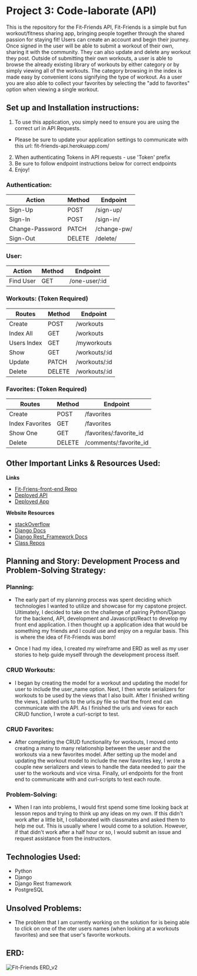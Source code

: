 # Project 3: Code-laborate (API)

This is the repository for the Fit-Friends API, Fit-Friends is a simple but fun workout/fitness sharing app, bringing people together through the shared passion for staying fit! Users can create an account and begin their journey.  Once signed in the user will be able to submit a workout of their own, sharing it with the community.  They can also update and delete any workout they post.  Outside of submitting their own workouts, a user is able to browse the already existing library of workouts by either category or by simply viewing all of the workouts.  The category browsing in the index is made easy by convenient icons signifying the type of workout.  As a user you are also able to collect your favorites by selecting the "add to favorites" option when viewing a single workout.

## Set up and Installation instructions:
1. To use this application, you simply need to ensure you are using the correct url in API Requests.
  -  Please be sure to update your application settings to communicate with this url: fit-friends-api.herokuapp.com/
2. When authenticating Tokens in API requests - use 'Token' prefix
3. Be sure to follow endpoint instructions below for correct endpoints
4. Enjoy!


### Authentication:
| Action | Method | Endpoint |
| ----------- | ----------- | ----------- |
| Sign-Up | POST | /sign-up/
| Sign-In | POST  | /sign-in/
| Change-Password |  PATCH | /change-pw/
| Sign-Out | DELETE | /delete/


### User:
| Action | Method | Endpoint |
| ----------- | ----------- | ----------- |
| Find User | GET | /one-user/:id


### Workouts: (Token Required)
| Routes | Method | Endpoint |
| ----------- | ----------- | ----------- |
| Create | POST | /workouts
| Index All | GET | /workouts
| Users Index | GET | /myworkouts
| Show | GET | /workouts/:id
| Update | PATCH | /workouts/:id
| Delete | DELETE | /workouts/:id



### Favorites: (Token Required)
| Routes | Method | Endpoint |
| ----------- | ----------- | ----------- |
| Create | POST | /favorites
| Index Favorites | GET | /favorites
| Show One | GET | /favorites/:favorite_id
| Delete | DELETE | /comments/:favorite_id

## Other Important Links & Resources Used:
**Links**
- [Fit-Friens-front-end Repo](https://github.com/MGubernick/Fit-Friends-front-end)
- [Deployed API](https://fit-friends-api.herokuapp.com/)
- [Deployed App](https://mgubernick.github.io/Fit-Friends-front-end/)

**Website Resources**

- [stackOverflow](stackOverflow.com)
- [Django Docs](https://docs.djangoproject.com/en/3.1/)
- [Django Rest_Framework Docs](https://www.django-rest-framework.org/)
- [Class Repos](https://git.generalassemb.ly/mgubernick/django-auth-template)

## Planning and Story: Development Process and Problem-Solving Strategy:

### Planning:
- The early part of my planning process was spent deciding which technologies I wanted to utilize and showcase for my capstone project.  Ultimately, I decided to take on the challenge of pairing Python/Django for the backend, API, development and Javascript/React to develop my front end application.  I then thought up a application idea that would be something my friends and I could use and enjoy on a regular basis.  This is where the idea of Fit-Friends was born!

- Once I had my idea, I created my wireframe and ERD as well as my user stories to help guide myself through the development process itself.

### CRUD Workouts:
- I began by creating the model for a workout and updating the model for user to include the user_name option. Next, I then wrote serializers for workouts to be used by the views that I also built.  After I finished writing the views, I added urls to the urls.py file so that the front end can communicate with the API. As I finished the urls and views for each CRUD function, I wrote a curl-script to test.

### CRUD Favorites:
- After completing the CRUD functionality for workouts, I moved onto creating a many to many relationship between the ueser and the workouts via a new favorites model.  After setting up the model and updating the workout model to include the new favorites key, I wrote a couple new serializers and views to handle the data needed to pair the user to the workouts and vice virsa. Finally, url endpoints for the front end to communicate with and curl-scripts to test each route.

### Problem-Solving:
- When I ran into problems, I would first spend some time looking back at lesson repos and trying to think up any ideas on my own.  If this didn't work after a little bit, I collaborated with classmates and asked them to help me out.  This is usually where I would come to a solution.  However, if that didn't work after a half hour or so, I would submit an issue and request assistance from the instructors.

## Technologies Used:
- Python
- Django
- Django Rest framework
- PostgreSQL

## Unsolved Problems:
- The problem that I am currently working on the solution for is being able to click on one of the oter users names (when looking at a workouts favorites) and see that user's favorite workouts.

## ERD:
![Fit-Friends ERD_v2](https://imgur.com/GHsZhCN.png "ERD")
